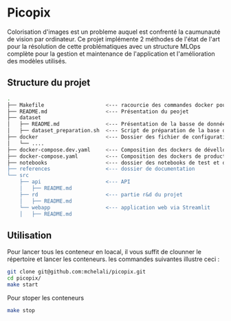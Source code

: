 # Picopix

Colorisation d'images est un probleme auquel est confrenté  la caumunauté de vision par ordinateur. Ce projet implémente 2 méthodes de l'état de l'art pour la résolution de cette problématiques avec un structure MLOps complète pour la gestion et maintenance de l'application et l'amélioration des modèles utilisés. 


## Structure du projet

```bash
.
├── Makefile                    <--- racourcie des commandes docker pour le lancemant des conteneur
├── README.md                   <--- Présentation du peojet
├── dataset
│   ├── README.md               <--- Présentation de la basse de données initiale
│   ├── dataset_preparation.sh  <--- Script de préparation de la base de donnée initiale 
├── docker                      <--- Dossier des fichier de configuration Docker
│   └── ....
├── docker-compose.dev.yaml     <--- Composition des dockers de dévellopement
├── docker-compose.yaml         <--- Composition des dockers de production
├── notebooks                   <--- dossier des notebooks de test et d'exploitation
├── references                  <--- dossier de documentation
└── src                 
    ├── api                     <--- API
    │   ├── README.md
    ├── rd                      <--- partie r&d du projet
    │   ├── README.md
    └── webapp                  <--- application web via Streamlit
    │   ├── README.md

```




## Utilisation
Pour lancer tous les conteneur en loacal, il vous suffit de clounner le répertoire et lancer les conteneurs. les commandes suivantes illustre ceci :

```bash
git clone git@github.com:mchelali/picopix.git
cd picopix/ 
make start
```

Pour stoper les conteneurs
```bash
make stop
```